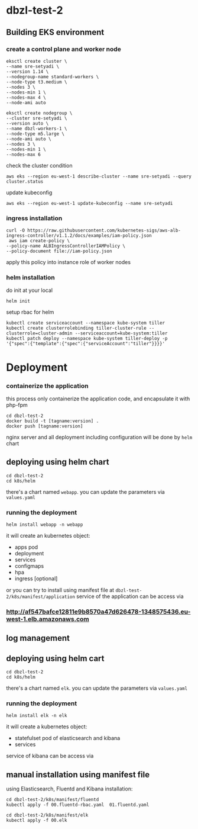 # dbzl-test-2
## Building EKS environment
### create a control plane and worker node
```
eksctl create cluster \
--name sre-setyadi \
--version 1.14 \
--nodegroup-name standard-workers \
--node-type t3.medium \
--nodes 3 \
--nodes-min 1 \
--nodes-max 4 \
--node-ami auto

eksctl create nodegroup \
--cluster sre-setyadi \
--version auto \
--name dbzl-workers-1 \
--node-type m5.large \
--node-ami auto \
--nodes 3 \
--nodes-min 1 \
--nodes-max 6
```
check the cluster condition
```
aws eks --region eu-west-1 describe-cluster --name sre-setyadi --query cluster.status
```
update kubeconfig
```
aws eks --region eu-west-1 update-kubeconfig --name sre-setyadi
```

### ingress installation
```
curl -O https://raw.githubusercontent.com/kubernetes-sigs/aws-alb-ingress-controller/v1.1.2/docs/examples/iam-policy.json
 aws iam create-policy \
--policy-name ALBIngressControllerIAMPolicy \
--policy-document file://iam-policy.json
```
apply this policy into instance role of worker nodes

### helm installation
do init at your local
```
helm init
```
setup rbac for helm
```
kubectl create serviceaccount --namespace kube-system tiller
kubectl create clusterrolebinding tiller-cluster-rule --clusterrole=cluster-admin --serviceaccount=kube-system:tiller
kubectl patch deploy --namespace kube-system tiller-deploy -p '{"spec":{"template":{"spec":{"serviceAccount":"tiller"}}}}'
```
# Deployment
### containerize the application
this process only containerize the application code, and encapsulate it with php-fpm
```
cd dbzl-test-2
docker build -t [tagname:version] .
docker push [tagname:version]
```
nginx server and all deployment including configuration will be done by `helm` chart

## deploying using helm chart
```
cd dbzl-test-2
cd k8s/helm
```
there's a chart named `webapp`. you can update the parameters via `values.yaml`

### running the deployment
```
helm install webapp -n webapp
```
it will create an kubernetes object:
- apps pod
- deployment
- services
- configmaps
- hpa
- ingress [optional]

or you can try to install using manifest file at `dbzl-test-2/k8s/manifest/application`
service of the application can be access via
### http://af547bafce12811e9b8570a47d626478-1348575436.eu-west-1.elb.amazonaws.com

## log management
## deploying using helm cart
```
cd dbzl-test-2
cd k8s/helm
```
there's a chart named `elk`. you can update the parameters via `values.yaml`

### running the deployment
```
helm install elk -n elk
```
it will create a kubernetes object:
- statefulset pod of elasticsearch and kibana
- services

service of kibana can be access via
###

## manual installation using manifest file
using Elasticsearch, Fluentd and Kibana
installation:
```
cd dbzl-test-2/k8s/manifest/fluentd
kubectl apply -f 00.fluentd-rbac.yaml  01.fluentd.yaml

cd dbzl-test-2/k8s/manifest/elk
kubectl apply -f 00.elk
```
